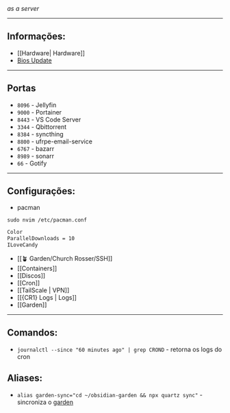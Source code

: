 *as a server*

----
## Informações:
- [[Hardware| Hardware]]
- [Bios Update](https://support.lenovo.com/br/pt/downloads/ds120436-flash-bios-update-thinkcentre-m910t-m910s-m910q-m910x-m710q-thinkstation-p320-tiny)

----

## Portas

- `8096` - Jellyfin
- `9000` - Portainer
- `8443` - VS Code Server
- `3344` - Qbittorrent
- `8384` - syncthing
- `8800` - ufrpe-email-service
- `6767` - bazarr
- `8989` - sonarr
- ` 66 ` - Gotify

----

## Configurações:

- pacman

`sudo nvim /etc/pacman.conf`

```sh
Color
ParallelDownloads = 10
ILoveCandy
```

- [[🪴 Garden/Church Rosser/SSH]]
- [[Containers]]
- [[Discos]]
- [[Cron]]
- [[TailScale | VPN]]
- [[{CR1} Logs | Logs]]
- [[Garden]]

---

## Comandos:

- `journalctl --since "60 minutes ago" | grep CROND` - retorna os logs do cron

## Aliases:

- `alias garden-sync="cd ~/obsidian-garden && npx quartz sync"` - sincroniza o [garden](http://garden.laccioly.me/)



